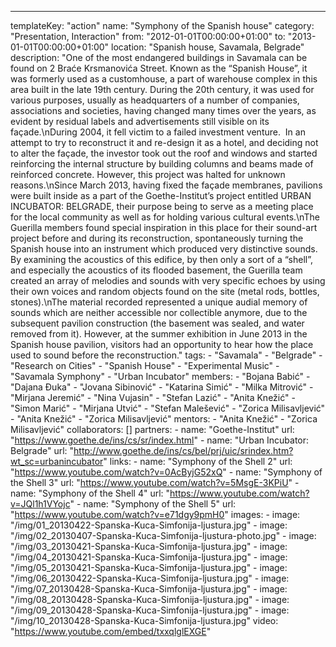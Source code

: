 ---
  templateKey: "action"
  name: "Symphony of the Spanish house"
  category: "Presentation, Interaction"
  from: "2012-01-01T00:00:00+01:00"
  to: "2013-01-01T00:00:00+01:00"
  location: "Spanish house, Savamala, Belgrade"
  description: "One of the most endangered buildings in Savamala can be found on 2 Braće Krsmanovića Street. Known as the “Spanish House”, it was formerly used as a customhouse, a part of warehouse complex in this area built in the late 19th century. During the 20th century, it was used for various purposes, usually as headquarters of a number of companies, associations and societies, having changed many times over the years, as evident by residual labels and advertisements still visible on its façade.\nDuring 2004, it fell victim to a failed investment venture.  In an attempt to try to reconstruct it and re-design it as a hotel, and deciding not to alter the façade, the investor took out the roof and windows and started reinforcing the internal structure by building columns and beams made of reinforced concrete. However, this project was halted for unknown reasons.\nSince March 2013, having fixed the façade membranes, pavilions were built inside as a part of the Goethe-Institut’s project entitled URBAN INCUBATOR: BELGRADE, their purpose being to serve as a meeting place for the local community as well as for holding various cultural events.\nThe Guerilla members found special inspiration in this place for their sound-art project before and during its reconstruction, spontaneously turning the Spanish house into an instrument which produced very distinctive sounds. By examining the acoustics of this edifice, by then only a sort of a “shell”, and especially the acoustics of its flooded basement, the Guerilla team created an array of melodies and sounds with very specific echoes by using their own voices and random objects found on the site (metal rods, bottles, stones).\nThe material recorded represented a unique audial memory of sounds which are neither accessible nor collectible anymore, due to the subsequent pavilion construction (the basement was sealed, and water removed from it). However, at the summer exhibition in June 2013 in the Spanish house pavilion, visitors had an opportunity to hear how the place used to sound before the reconstruction."
  tags: 
    - "Savamala"
    - "Belgrade"
    - "Research on Cities"
    - "Spanish House"
    - "Experimental Music"
    - "Savamala Symphony"
    - "Urban Incubator"
  members: 
    - "Bojana Babić"
    - "Dajana Đuka"
    - "Jovana Sibinović"
    - "Katarina Simić"
    - "Milka Mitrović"
    - "Mirjana Jeremić"
    - "Nina Vujasin"
    - "Stefan Lazić"
    - "Anita Knežić"
    - "Simon Marić"
    - "Mirjana Utvić"
    - "Stefan Malešević"
    - "Zorica Milisavljević"
    - "Anita Knežić"
    - "Zorica Milisavljević"
  mentors: 
    - "Anita Knežić"
    - "Zorica Milisavljević"
  collaborators: []
  partners: 
    - 
      name: "Goethe-Institut"
      url: "https://www.goethe.de/ins/cs/sr/index.html"
    - 
      name: "Urban Incubator: Belgrade"
      url: "http://www.goethe.de/ins/cs/bel/prj/uic/srindex.htm?wt_sc=urbanincubator"
  links: 
    - 
      name: "Symphony of the Shell 2"
      url: "https://www.youtube.com/watch?v=0AcByjG52xQ"
    - 
      name: "Symphony of the Shell 3"
      url: "https://www.youtube.com/watch?v=5MsgE-3KPiU"
    - 
      name: "Symphony of the Shell 4"
      url: "https://www.youtube.com/watch?v=JQl1h1VYojc"
    - 
      name: "Symphony of the Shell 5"
      url: "https://www.youtube.com/watch?v=e71dgy9pmH0"
  images: 
    - 
      image: "/img/01_20130422-Spanska-Kuca-Simfonija-ljustura.jpg"
    - 
      image: "/img/02_20130407-Spanska-Kuca-Simfonija-ljustura-photo.jpg"
    - 
      image: "/img/03_20130421-Spanska-Kuca-Simfonija-ljustura.jpg"
    - 
      image: "/img/04_20130421-Spanska-Kuca-Simfonija-ljustura.jpg"
    - 
      image: "/img/05_20130421-Spanska-Kuca-Simfonija-ljustura.jpg"
    - 
      image: "/img/06_20130422-Spanska-Kuca-Simfonija-ljustura.jpg"
    - 
      image: "/img/07_20130428-Spanska-Kuca-Simfonija-ljustura.jpg"
    - 
      image: "/img/08_20130428-Spanska-Kuca-Simfonija-ljustura.jpg"
    - 
      image: "/img/09_20130428-Spanska-Kuca-Simfonija-ljustura.jpg"
    - 
      image: "/img/10_20130428-Spanska-Kuca-Simfonija-ljustura.jpg"
  video: "https://www.youtube.com/embed/txxqlglEXGE"
